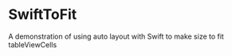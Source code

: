 SwiftToFit
==========

A demonstration of using auto layout with Swift to make size to fit tableViewCells
